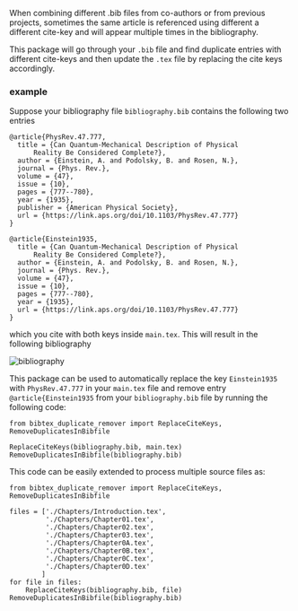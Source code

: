 When combining different .bib files from co-authors or 
from previous projects, sometimes the same article is 
referenced using different a different cite-key and will 
appear multiple times in the bibliography. 

This package will go through your `.bib` file and find 
duplicate entries with different cite-keys and then update
the `.tex` file by replacing the cite keys accordingly.

### example
Suppose your bibliography file `bibliography.bib` contains the following two entries 
```
@article{PhysRev.47.777,
  title = {Can Quantum-Mechanical Description of Physical 
      Reality Be Considered Complete?},
  author = {Einstein, A. and Podolsky, B. and Rosen, N.},
  journal = {Phys. Rev.},
  volume = {47},
  issue = {10},
  pages = {777--780},
  year = {1935},
  publisher = {American Physical Society},
  url = {https://link.aps.org/doi/10.1103/PhysRev.47.777}
}

@article{Einstein1935,
  title = {Can Quantum-Mechanical Description of Physical 
      Reality Be Considered Complete?},
  author = {Einstein, A. and Podolsky, B. and Rosen, N.},
  journal = {Phys. Rev.},
  volume = {47},
  issue = {10},
  pages = {777--780},
  year = {1935},
  url = {https://link.aps.org/doi/10.1103/PhysRev.47.777}
}
```
which you cite with both keys inside `main.tex`. This will result in the following bibliography

![bibliography](.bibtex_duplicate_remover/img/bibliography.png)

This package can be used to automatically replace the key 
`Einstein1935` with `PhysRev.47.777` in your `main.tex` file and 
remove entry `@article{Einstein1935` from your `bibliography.bib` file by running the following code:

```
from bibtex_duplicate_remover import ReplaceCiteKeys, RemoveDuplicatesInBibfile

ReplaceCiteKeys(bibliography.bib, main.tex)
RemoveDuplicatesInBibfile(bibliography.bib)
```

This code can be easily extended to process multiple source files as:

```
from bibtex_duplicate_remover import ReplaceCiteKeys, RemoveDuplicatesInBibfile

files = ['./Chapters/Introduction.tex',
         './Chapters/Chapter01.tex',
         './Chapters/Chapter02.tex',
         './Chapters/Chapter03.tex',
         './Chapters/Chapter0A.tex',
         './Chapters/Chapter0B.tex',
         './Chapters/Chapter0C.tex',
         './Chapters/Chapter0D.tex'
        ]
for file in files:
    ReplaceCiteKeys(bibliography.bib, file)
RemoveDuplicatesInBibfile(bibliography.bib)
```


